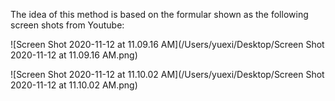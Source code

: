 

The idea of this method is based on the formular shown as the following screen shots from Youtube:

![Screen Shot 2020-11-12 at 11.09.16 AM](/Users/yuexi/Desktop/Screen Shot 2020-11-12 at 11.09.16 AM.png)

![Screen Shot 2020-11-12 at 11.10.02 AM](/Users/yuexi/Desktop/Screen Shot 2020-11-12 at 11.10.02 AM.png)



